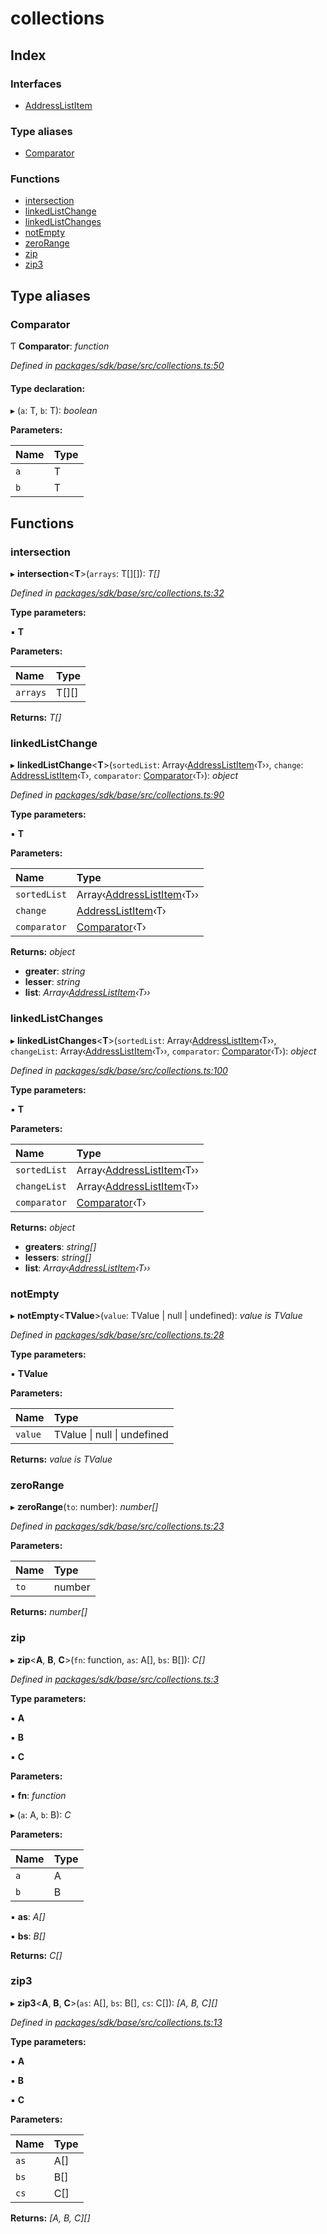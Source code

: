# collections

## Index

### Interfaces

* [AddressListItem]()

### Type aliases

* [Comparator](_collections_.md#comparator)

### Functions

* [intersection](_collections_.md#intersection)
* [linkedListChange](_collections_.md#linkedlistchange)
* [linkedListChanges](_collections_.md#linkedlistchanges)
* [notEmpty](_collections_.md#notempty)
* [zeroRange](_collections_.md#zerorange)
* [zip](_collections_.md#zip)
* [zip3](_collections_.md#zip3)

## Type aliases

### Comparator

Ƭ **Comparator**: _function_

_Defined in_ [_packages/sdk/base/src/collections.ts:50_](https://github.com/celo-org/celo-monorepo/blob/master/packages/sdk/base/src/collections.ts#L50)

#### Type declaration:

▸ \(`a`: T, `b`: T\): _boolean_

**Parameters:**

| Name | Type |
| :--- | :--- |
| `a` | T |
| `b` | T |

## Functions

### intersection

▸ **intersection**&lt;**T**&gt;\(`arrays`: T\[\]\[\]\): _T\[\]_

_Defined in_ [_packages/sdk/base/src/collections.ts:32_](https://github.com/celo-org/celo-monorepo/blob/master/packages/sdk/base/src/collections.ts#L32)

**Type parameters:**

▪ **T**

**Parameters:**

| Name | Type |
| :--- | :--- |
| `arrays` | T\[\]\[\] |

**Returns:** _T\[\]_

### linkedListChange

▸ **linkedListChange**&lt;**T**&gt;\(`sortedList`: Array‹[AddressListItem]()‹T››, `change`: [AddressListItem]()‹T›, `comparator`: [Comparator](_collections_.md#comparator)‹T›\): _object_

_Defined in_ [_packages/sdk/base/src/collections.ts:90_](https://github.com/celo-org/celo-monorepo/blob/master/packages/sdk/base/src/collections.ts#L90)

**Type parameters:**

▪ **T**

**Parameters:**

| Name | Type |
| :--- | :--- |
| `sortedList` | Array‹[AddressListItem]()‹T›› |
| `change` | [AddressListItem]()‹T› |
| `comparator` | [Comparator](_collections_.md#comparator)‹T› |

**Returns:** _object_

* **greater**: _string_
* **lesser**: _string_
* **list**: _Array‹_[_AddressListItem_]()_‹T››_

### linkedListChanges

▸ **linkedListChanges**&lt;**T**&gt;\(`sortedList`: Array‹[AddressListItem]()‹T››, `changeList`: Array‹[AddressListItem]()‹T››, `comparator`: [Comparator](_collections_.md#comparator)‹T›\): _object_

_Defined in_ [_packages/sdk/base/src/collections.ts:100_](https://github.com/celo-org/celo-monorepo/blob/master/packages/sdk/base/src/collections.ts#L100)

**Type parameters:**

▪ **T**

**Parameters:**

| Name | Type |
| :--- | :--- |
| `sortedList` | Array‹[AddressListItem]()‹T›› |
| `changeList` | Array‹[AddressListItem]()‹T›› |
| `comparator` | [Comparator](_collections_.md#comparator)‹T› |

**Returns:** _object_

* **greaters**: _string\[\]_
* **lessers**: _string\[\]_
* **list**: _Array‹_[_AddressListItem_]()_‹T››_

### notEmpty

▸ **notEmpty**&lt;**TValue**&gt;\(`value`: TValue \| null \| undefined\): _value is TValue_

_Defined in_ [_packages/sdk/base/src/collections.ts:28_](https://github.com/celo-org/celo-monorepo/blob/master/packages/sdk/base/src/collections.ts#L28)

**Type parameters:**

▪ **TValue**

**Parameters:**

| Name | Type |
| :--- | :--- |
| `value` | TValue \| null \| undefined |

**Returns:** _value is TValue_

### zeroRange

▸ **zeroRange**\(`to`: number\): _number\[\]_

_Defined in_ [_packages/sdk/base/src/collections.ts:23_](https://github.com/celo-org/celo-monorepo/blob/master/packages/sdk/base/src/collections.ts#L23)

**Parameters:**

| Name | Type |
| :--- | :--- |
| `to` | number |

**Returns:** _number\[\]_

### zip

▸ **zip**&lt;**A**, **B**, **C**&gt;\(`fn`: function, `as`: A\[\], `bs`: B\[\]\): _C\[\]_

_Defined in_ [_packages/sdk/base/src/collections.ts:3_](https://github.com/celo-org/celo-monorepo/blob/master/packages/sdk/base/src/collections.ts#L3)

**Type parameters:**

▪ **A**

▪ **B**

▪ **C**

**Parameters:**

▪ **fn**: _function_

▸ \(`a`: A, `b`: B\): _C_

**Parameters:**

| Name | Type |
| :--- | :--- |
| `a` | A |
| `b` | B |

▪ **as**: _A\[\]_

▪ **bs**: _B\[\]_

**Returns:** _C\[\]_

### zip3

▸ **zip3**&lt;**A**, **B**, **C**&gt;\(`as`: A\[\], `bs`: B\[\], `cs`: C\[\]\): _\[A, B, C\]\[\]_

_Defined in_ [_packages/sdk/base/src/collections.ts:13_](https://github.com/celo-org/celo-monorepo/blob/master/packages/sdk/base/src/collections.ts#L13)

**Type parameters:**

▪ **A**

▪ **B**

▪ **C**

**Parameters:**

| Name | Type |
| :--- | :--- |
| `as` | A\[\] |
| `bs` | B\[\] |
| `cs` | C\[\] |

**Returns:** _\[A, B, C\]\[\]_

